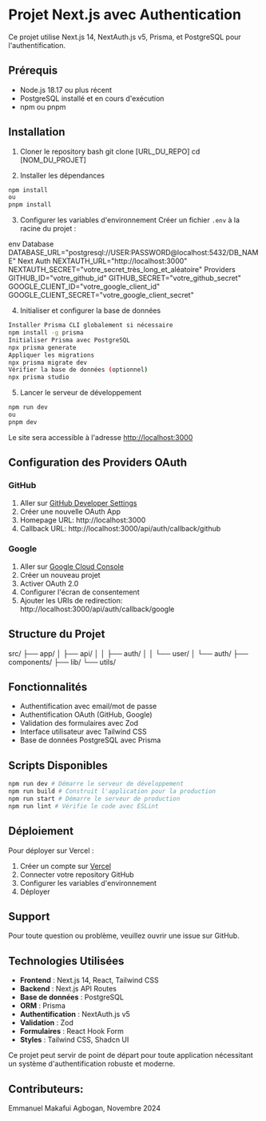 # Projet Next.js avec Authentication

Ce projet utilise Next.js 14, NextAuth.js v5, Prisma, et PostgreSQL pour l'authentification.

## Prérequis

- Node.js 18.17 ou plus récent
- PostgreSQL installé et en cours d'exécution
- npm ou pnpm

## Installation

1. Cloner le repository
bash
git clone [URL_DU_REPO]
cd [NOM_DU_PROJET]

2. Installer les dépendances

```bash
npm install
ou
pnpm install
```

3. Configurer les variables d'environnement
Créer un fichier `.env` à la racine du projet :

env
Database
DATABASE_URL="postgresql://USER:PASSWORD@localhost:5432/DB_NAME"
Next Auth
NEXTAUTH_URL="http://localhost:3000"
NEXTAUTH_SECRET="votre_secret_très_long_et_aléatoire"
Providers
GITHUB_ID="votre_github_id"
GITHUB_SECRET="votre_github_secret"
GOOGLE_CLIENT_ID="votre_google_client_id"
GOOGLE_CLIENT_SECRET="votre_google_client_secret"


4. Initialiser et configurer la base de données

```bash
Installer Prisma CLI globalement si nécessaire
npm install -g prisma
Initialiser Prisma avec PostgreSQL
npx prisma generate
Appliquer les migrations
npx prisma migrate dev
Vérifier la base de données (optionnel)
npx prisma studio
```

5. Lancer le serveur de développement

```bash
npm run dev
ou
pnpm dev
```

Le site sera accessible à l'adresse [http://localhost:3000](http://localhost:3000)

## Configuration des Providers OAuth

### GitHub
1. Aller sur [GitHub Developer Settings](https://github.com/settings/developers)
2. Créer une nouvelle OAuth App
3. Homepage URL: http://localhost:3000
4. Callback URL: http://localhost:3000/api/auth/callback/github

### Google
1. Aller sur [Google Cloud Console](https://console.cloud.google.com/)
2. Créer un nouveau projet
3. Activer OAuth 2.0
4. Configurer l'écran de consentement
5. Ajouter les URIs de redirection: http://localhost:3000/api/auth/callback/google

## Structure du Projet
src/
├── app/
│ ├── api/
│ │ ├── auth/
│ │ └── user/
│ └── auth/
├── components/
├── lib/
└── utils/


## Fonctionnalités

- Authentification avec email/mot de passe
- Authentification OAuth (GitHub, Google)
- Validation des formulaires avec Zod
- Interface utilisateur avec Tailwind CSS
- Base de données PostgreSQL avec Prisma

## Scripts Disponibles

```bash
npm run dev # Démarre le serveur de développement
npm run build # Construit l'application pour la production
npm run start # Démarre le serveur de production
npm run lint # Vérifie le code avec ESLint
```

## Déploiement

Pour déployer sur Vercel :

1. Créer un compte sur [Vercel](https://vercel.com)
2. Connecter votre repository GitHub
3. Configurer les variables d'environnement
4. Déployer

## Support

Pour toute question ou problème, veuillez ouvrir une issue sur GitHub.

## Technologies Utilisées

- **Frontend** : Next.js 14, React, Tailwind CSS
- **Backend** : Next.js API Routes
- **Base de données** : PostgreSQL
- **ORM** : Prisma
- **Authentification** : NextAuth.js v5
- **Validation** : Zod
- **Formulaires** : React Hook Form
- **Styles** : Tailwind CSS, Shadcn UI

Ce projet peut servir de point de départ pour toute application nécessitant un système d'authentification robuste et moderne.

## Contributeurs:
Emmanuel Makafui Agbogan, Novembre 2024